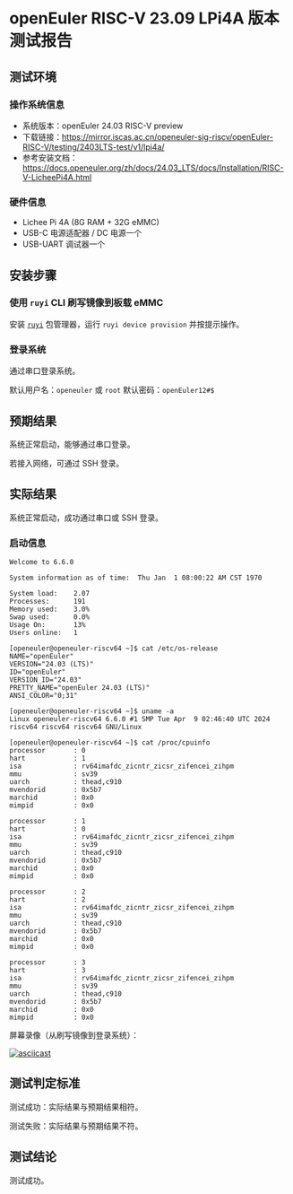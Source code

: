 # openEuler RISC-V 23.09 LPi4A 版本测试报告

## 测试环境

### 操作系统信息

- 系统版本：openEuler 24.03 RISC-V preview
- 下载链接：https://mirror.iscas.ac.cn/openeuler-sig-riscv/openEuler-RISC-V/testing/2403LTS-test/v1/lpi4a/
- 参考安装文档：https://docs.openeuler.org/zh/docs/24.03_LTS/docs/Installation/RISC-V-LicheePi4A.html

### 硬件信息

- Lichee Pi 4A (8G RAM + 32G eMMC)
- USB-C 电源适配器 / DC 电源一个
- USB-UART 调试器一个

## 安装步骤

### 使用 `ruyi` CLI 刷写镜像到板载 eMMC

安装 [`ruyi`](https://github.com/ruyisdk/ruyi) 包管理器，运行 `ruyi device provision` 并按提示操作。

### 登录系统

通过串口登录系统。

默认用户名：`openeuler` 或 `root`
默认密码：`openEuler12#$`

## 预期结果

系统正常启动，能够通过串口登录。

若接入网络，可通过 SSH 登录。

## 实际结果

系统正常启动，成功通过串口或 SSH 登录。

### 启动信息

```log
Welcome to 6.6.0

System information as of time:  Thu Jan  1 08:00:22 AM CST 1970

System load:    2.07
Processes:      191
Memory used:    3.0%
Swap used:      0.0%
Usage On:       13%
Users online:   1

[openeuler@openeuler-riscv64 ~]$ cat /etc/os-release                                                                                                                         
NAME="openEuler"
VERSION="24.03 (LTS)"
ID="openEuler"
VERSION_ID="24.03"
PRETTY_NAME="openEuler 24.03 (LTS)"
ANSI_COLOR="0;31"
                                                                                                                                                                             
[openeuler@openeuler-riscv64 ~]$ uname -a
Linux openeuler-riscv64 6.6.0 #1 SMP Tue Apr  9 02:46:40 UTC 2024 riscv64 riscv64 riscv64 GNU/Linux

[openeuler@openeuler-riscv64 ~]$ cat /proc/cpuinfo
processor       : 0
hart            : 1
isa             : rv64imafdc_zicntr_zicsr_zifencei_zihpm
mmu             : sv39
uarch           : thead,c910
mvendorid       : 0x5b7
marchid         : 0x0
mimpid          : 0x0

processor       : 1
hart            : 0
isa             : rv64imafdc_zicntr_zicsr_zifencei_zihpm
mmu             : sv39
uarch           : thead,c910
mvendorid       : 0x5b7
marchid         : 0x0
mimpid          : 0x0

processor       : 2
hart            : 2
isa             : rv64imafdc_zicntr_zicsr_zifencei_zihpm
mmu             : sv39
uarch           : thead,c910
mvendorid       : 0x5b7
marchid         : 0x0
mimpid          : 0x0

processor       : 3
hart            : 3
isa             : rv64imafdc_zicntr_zicsr_zifencei_zihpm
mmu             : sv39
uarch           : thead,c910
mvendorid       : 0x5b7
marchid         : 0x0
mimpid          : 0x0
```

屏幕录像（从刷写镜像到登录系统）：

[![asciicast](https://asciinema.org/a/oXGHqeiBmb0n5zIKHnbGnnRb2.svg)](https://asciinema.org/a/oXGHqeiBmb0n5zIKHnbGnnRb2)

## 测试判定标准

测试成功：实际结果与预期结果相符。

测试失败：实际结果与预期结果不符。

## 测试结论

测试成功。